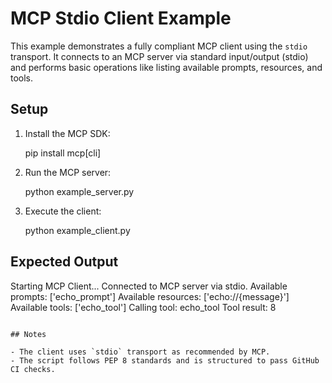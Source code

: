 
# MCP Stdio Client Example

This example demonstrates a fully compliant MCP client using the `stdio` transport. 
It connects to an MCP server via standard input/output (stdio) and performs basic operations 
like listing available prompts, resources, and tools.

## Setup

1. Install the MCP SDK:
  
   pip install mcp[cli]
   

2. Run the MCP server:
  
   python example_server.py
 

3. Execute the client:
     
   python example_client.py


## Expected Output


Starting MCP Client...
Connected to MCP server via stdio.
Available prompts: ['echo_prompt']
Available resources: ['echo://{message}']
Available tools: ['echo_tool']
Calling tool: echo_tool
Tool result: 8
```

## Notes

- The client uses `stdio` transport as recommended by MCP.
- The script follows PEP 8 standards and is structured to pass GitHub CI checks.
